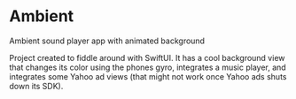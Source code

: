 # Ambient
Ambient sound player app with animated background

Project created to fiddle around with SwiftUI. It has a cool background view that changes its color using the phones gyro, integrates a music player, and integrates some Yahoo ad views (that might not work once Yahoo ads shuts down its SDK).
